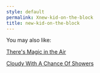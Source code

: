 ```yaml
---
style: default
permalink: Xnew-kid-on-the-block
title: new-kid-on-the-block
---
```

You may also like:

[There's Magic in the Air](http://scp-wiki.net/there-s-magic-in-the-air)

[Cloudy With A Chance Of Showers](http://scp-wiki.net/cloudy-with-a-chance-of-showers)
